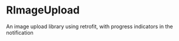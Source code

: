 # RImageUpload
An image upload library using retrofit, with progress indicators in the notification
